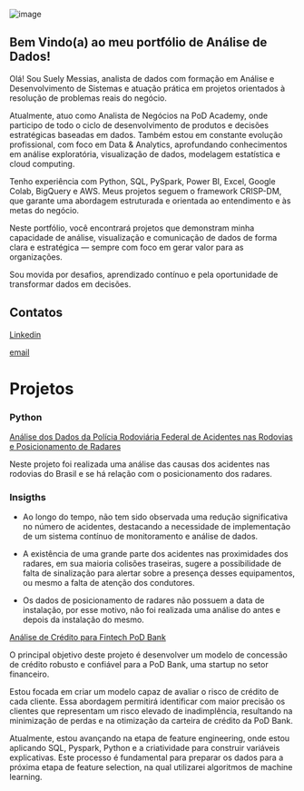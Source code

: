 ![image](https://github.com/Suelymessias/Portfolio/assets/106834424/e89f3be8-168c-4143-85d9-9d7420dac740)


## Bem Vindo(a) ao meu portfólio de Análise de Dados!

Olá! Sou Suely Messias, analista de dados com formação em Análise e Desenvolvimento de Sistemas e atuação prática em projetos orientados à resolução de problemas reais do negócio.

Atualmente, atuo como Analista de Negócios na PoD Academy, onde participo de todo o ciclo de desenvolvimento de produtos e decisões estratégicas baseadas em dados. Também estou em constante evolução profissional, com foco em Data & Analytics, aprofundando conhecimentos em análise exploratória, visualização de dados, modelagem estatística e cloud computing.

Tenho experiência com Python, SQL, PySpark, Power BI, Excel, Google Colab, BigQuery e AWS. Meus projetos seguem o framework CRISP-DM, que garante uma abordagem estruturada e orientada ao entendimento e às metas do negócio.

Neste portfólio, você encontrará projetos que demonstram minha capacidade de análise, visualização e comunicação de dados de forma clara e estratégica — sempre com foco em gerar valor para as organizações.

Sou movida por desafios, aprendizado contínuo e pela oportunidade de transformar dados em decisões.

## Contatos
[Linkedin](www.linkedin.com/in/suely-c-messias-analytics)

[email](suelymesssias@gmail.com)

# Projetos

### Python

[Análise dos Dados da Polícia Rodoviária Federal de Acidentes nas Rodovias e Posicionamento de Radares](https://github.com/Suelymessias/Projeto_Analise_PRF)

Neste projeto foi realizada uma análise das causas dos acidentes nas rodovias do Brasil e se há relação com o posicionamento dos radares.

### Insigths

- Ao longo do tempo, não tem sido observada uma redução significativa no número de acidentes, destacando a necessidade de implementação de um sistema contínuo de monitoramento e análise de dados.

- A existência de uma grande parte dos acidentes nas proximidades dos radares, em sua maioria colisões traseiras, sugere a possibilidade de falta de sinalização para alertar sobre a presença desses equipamentos, ou mesmo a falta de atenção dos condutores.

- Os dados de posicionamento de radares não possuem a data de instalação, por esse motivo, não foi realizada uma análise do antes e depois da instalação do mesmo.

[Análise de Crédito para Fintech PoD Bank](https://github.com/Suelymessias/Modelagem_Credito_PodBank)

O principal objetivo deste projeto é desenvolver um modelo de concessão de crédito robusto e confiável para a PoD Bank, uma startup no setor financeiro.

Estou focada em criar um modelo capaz de avaliar o risco de crédito de cada cliente. Essa abordagem permitirá identificar com maior precisão os clientes que representam um risco elevado de inadimplência, resultando na minimização de perdas e na otimização da carteira de crédito da PoD Bank.

Atualmente, estou avançando na etapa de feature engineering, onde estou aplicando SQL, Pyspark, Python e a criatividade para construir variáveis explicativas. Este processo é fundamental para preparar os dados para a próxima etapa de feature selection, na qual utilizarei algoritmos de machine learning.



